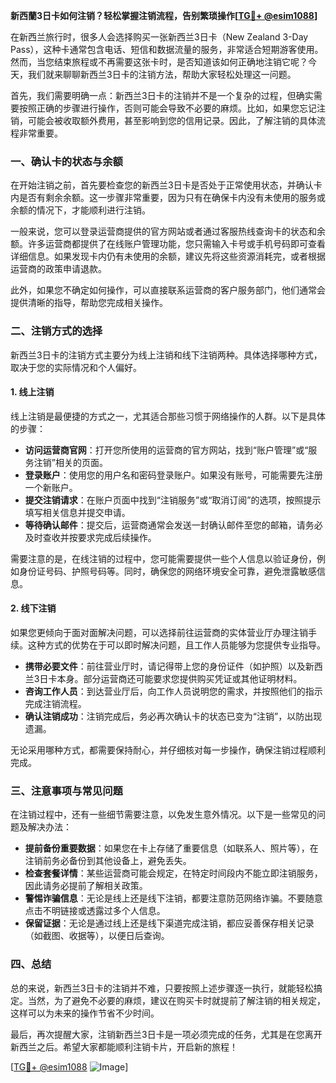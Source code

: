 **新西蘭3日卡如何注销？轻松掌握注销流程，告别繁琐操作[[TG💪+ @esim1088](https://t.me/s/esim1088)]**

在新西兰旅行时，很多人会选择购买一张新西兰3日卡（New Zealand 3-Day Pass），这种卡通常包含电话、短信和数据流量的服务，非常适合短期游客使用。然而，当您结束旅程或不再需要这张卡时，是否知道该如何正确地注销它呢？今天，我们就来聊聊新西兰3日卡的注销方法，帮助大家轻松处理这一问题。

首先，我们需要明确一点：新西兰3日卡的注销并不是一个复杂的过程，但确实需要按照正确的步骤进行操作，否则可能会导致不必要的麻烦。比如，如果您忘记注销，可能会被收取额外费用，甚至影响到您的信用记录。因此，了解注销的具体流程非常重要。

### **一、确认卡的状态与余额**

在开始注销之前，首先要检查您的新西兰3日卡是否处于正常使用状态，并确认卡内是否有剩余余额。这一步骤非常重要，因为只有在确保卡内没有未使用的服务或余额的情况下，才能顺利进行注销。

一般来说，您可以登录运营商提供的官方网站或者通过客服热线查询卡的状态和余额。许多运营商都提供了在线账户管理功能，您只需输入卡号或手机号码即可查看详细信息。如果发现卡内仍有未使用的余额，建议先将这些资源消耗完，或者根据运营商的政策申请退款。

此外，如果您不确定如何操作，可以直接联系运营商的客户服务部门，他们通常会提供清晰的指导，帮助您完成相关操作。

### **二、注销方式的选择**

新西兰3日卡的注销方式主要分为线上注销和线下注销两种。具体选择哪种方式，取决于您的实际情况和个人偏好。

#### **1. 线上注销**

线上注销是最便捷的方式之一，尤其适合那些习惯于网络操作的人群。以下是具体的步骤：

- **访问运营商官网**：打开您所使用的运营商的官方网站，找到“账户管理”或“服务注销”相关的页面。
- **登录账户**：使用您的用户名和密码登录账户。如果没有账号，可能需要先注册一个新账户。
- **提交注销请求**：在账户页面中找到“注销服务”或“取消订阅”的选项，按照提示填写相关信息并提交申请。
- **等待确认邮件**：提交后，运营商通常会发送一封确认邮件至您的邮箱，请务必及时查收并按要求完成后续操作。

需要注意的是，在线注销的过程中，您可能需要提供一些个人信息以验证身份，例如身份证号码、护照号码等。同时，确保您的网络环境安全可靠，避免泄露敏感信息。

#### **2. 线下注销**

如果您更倾向于面对面解决问题，可以选择前往运营商的实体营业厅办理注销手续。这种方式的优势在于可以即时解决问题，且工作人员能够为您提供专业指导。

- **携带必要文件**：前往营业厅时，请记得带上您的身份证件（如护照）以及新西兰3日卡本身。部分运营商还可能要求您提供购买凭证或其他证明材料。
- **咨询工作人员**：到达营业厅后，向工作人员说明您的需求，并按照他们的指示完成注销流程。
- **确认注销成功**：注销完成后，务必再次确认卡的状态已变为“注销”，以防出现遗漏。

无论采用哪种方式，都需要保持耐心，并仔细核对每一步操作，确保注销过程顺利完成。

### **三、注意事项与常见问题**

在注销过程中，还有一些细节需要注意，以免发生意外情况。以下是一些常见的问题及解决办法：

- **提前备份重要数据**：如果您在卡上存储了重要信息（如联系人、照片等），在注销前务必备份到其他设备上，避免丢失。
- **检查套餐详情**：某些运营商可能会规定，在特定时间段内不能立即注销服务，因此请务必提前了解相关政策。
- **警惕诈骗信息**：无论是线上还是线下注销，都要注意防范网络诈骗。不要随意点击不明链接或透露过多个人信息。
- **保留证据**：无论是通过线上还是线下渠道完成注销，都应妥善保存相关记录（如截图、收据等），以便日后查询。

### **四、总结**

总的来说，新西兰3日卡的注销并不难，只要按照上述步骤逐一执行，就能轻松搞定。当然，为了避免不必要的麻烦，建议在购买卡时就提前了解注销的相关规定，这样可以为未来的操作节省不少时间。

最后，再次提醒大家，注销新西兰3日卡是一项必须完成的任务，尤其是在您离开新西兰之后。希望大家都能顺利注销卡片，开启新的旅程！

[[TG💪+ @esim1088](https://t.me/s/esim1088) ![Image](https://i.postimg.cc/4NQfJmqS/Snipaste-2025-05-13-00-14-12.png)]